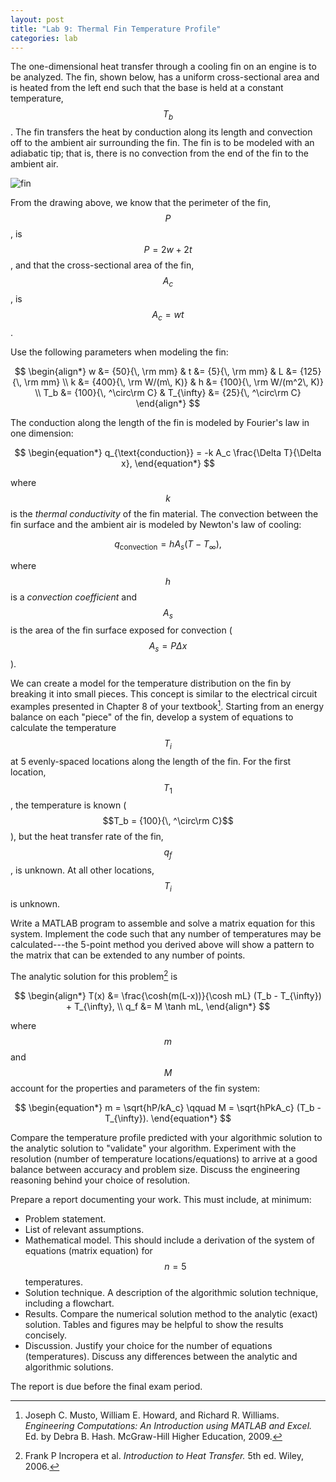 ```yaml
---
layout: post
title: "Lab 9: Thermal Fin Temperature Profile"
categories: lab
---
```


The one-dimensional heat transfer through a cooling fin on an engine is to be analyzed.
The fin, shown below, has a uniform cross-sectional area and is heated from the left end such that the base is held at a constant temperature, $$T_b$$.
The fin transfers the heat by conduction along its length and convection off to the ambient air surrounding the fin.
The fin is to be modeled with an adiabatic tip; that is, there is no convection from the end of the fin to the ambient air.

![fin](https://dl.dropboxusercontent.com/u/10724484/me190/fin.PNG)

From the drawing above, we know that the perimeter of the fin, $$P$$, is $$P=2w+2t$$,
and that the cross-sectional area of the fin, $$A_c$$, is $$A_c=wt$$.

Use the following parameters when modeling the fin:

$$
\begin{align*}
w &= {50}{\, \rm mm}  & t &= {5}{\, \rm mm} & L &= {125}{\, \rm mm} \\
k &= {400}{\, \rm W/(m\, K)} & h &= {100}{\, \rm W/(m^2\, K)} \\
T_b &= {100}{\, ^\circ\rm C} & T_{\infty} &= {25}{\, ^\circ\rm C}
\end{align*}
$$

The conduction along the length of the fin is modeled by Fourier's law in one dimension:

$$
\begin{equation*}
q_{\text{conduction}} = -k A_c \frac{\Delta T}{\Delta x},
\end{equation*}
$$

where $$k$$ is the *thermal conductivity* of the fin material.
The convection between the fin surface and the ambient air is modeled by Newton's law of cooling:

$$
\begin{equation*}
q_{\text{convection}} = h A_s (T - T_{\infty}),
\end{equation*}
$$

where $$h$$ is a *convection coefficient* and
 $$A_s$$ is the area of the fin surface exposed for convection ($$A_s = P \Delta x$$).

We can create a model for the temperature distribution on the fin by breaking it into small pieces.
This concept is similar to the electrical circuit examples presented in Chapter 8 of your textbook[^1].
Starting from an energy balance on each "piece" of the fin, develop a system of equations
to calculate the temperature $$T_i$$ at 5 evenly-spaced locations along the length of the fin.
For the first location, $$T_1$$, the temperature is known ($$T_b = {100}{\, ^\circ\rm C}$$),
but the heat transfer rate of the fin, $$q_f$$, is unknown. At all other locations, $$T_i$$ is unknown.

Write a MATLAB program to assemble and solve a matrix equation for this system.
Implement the code such that any number of temperatures may be calculated---the
5-point method you derived above will show a pattern to the matrix that can be
extended to any number of points.

The analytic solution for this problem[^2] is

$$
\begin{align*}
T(x) &= \frac{\cosh(m(L-x))}{\cosh mL} (T_b - T_{\infty}) + T_{\infty}, \\
q_f &= M \tanh mL,
\end{align*}
$$

where $$m$$ and $$M$$ account for the properties and parameters of the fin system:

$$
\begin{equation*}
m = \sqrt{hP/kA_c} \qquad M = \sqrt{hPkA_c} (T_b - T_{\infty}).
\end{equation*}
$$

Compare the temperature profile predicted with your algorithmic solution
to the analytic solution to "validate" your algorithm.
Experiment with the resolution (number of temperature locations/equations) to arrive
at a good balance between accuracy and problem size. Discuss the engineering
reasoning behind your choice of resolution.

Prepare a report documenting your work. This must include, at minimum:

- Problem statement.
- List of relevant assumptions.
- Mathematical model.
    This should include a derivation of the system of equations (matrix equation) for $$n=5$$ temperatures.
- Solution technique. A description of the algorithmic solution technique, including a flowchart.
- Results. Compare the numerical solution method to the analytic (exact) solution.
    Tables and figures may be helpful to show the results concisely.
- Discussion. Justify your choice for the number of equations (temperatures).
    Discuss any differences between the analytic and algorithmic solutions.

The report is due before the final exam period.

[^1]: Joseph C. Musto, William E. Howard, and Richard R. Williams.
      *Engineering Computations: An Introduction using MATLAB and Excel.*
      Ed. by Debra B. Hash. McGraw-Hill Higher Education, 2009.

[^2]: Frank P Incropera et al. *Introduction to Heat Transfer.* 5th ed. Wiley, 2006.
